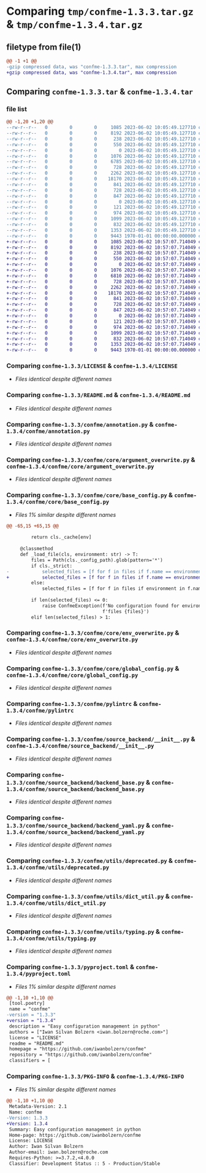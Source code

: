 # Comparing `tmp/confme-1.3.3.tar.gz` & `tmp/confme-1.3.4.tar.gz`

## filetype from file(1)

```diff
@@ -1 +1 @@
-gzip compressed data, was "confme-1.3.3.tar", max compression
+gzip compressed data, was "confme-1.3.4.tar", max compression
```

## Comparing `confme-1.3.3.tar` & `confme-1.3.4.tar`

### file list

```diff
@@ -1,20 +1,20 @@
--rw-r--r--   0        0        0     1085 2023-06-02 10:05:49.127710 confme-1.3.3/LICENSE
--rw-r--r--   0        0        0     8192 2023-06-02 10:05:49.127710 confme-1.3.3/README.md
--rw-r--r--   0        0        0      238 2023-06-02 10:05:49.127710 confme-1.3.3/confme/__init__.py
--rw-r--r--   0        0        0      550 2023-06-02 10:05:49.127710 confme-1.3.3/confme/annotation.py
--rw-r--r--   0        0        0        0 2023-06-02 10:05:49.127710 confme-1.3.3/confme/core/__init__.py
--rw-r--r--   0        0        0     1076 2023-06-02 10:05:49.127710 confme-1.3.3/confme/core/argument_overwrite.py
--rw-r--r--   0        0        0     6785 2023-06-02 10:05:49.127710 confme-1.3.3/confme/core/base_config.py
--rw-r--r--   0        0        0      728 2023-06-02 10:05:49.127710 confme-1.3.3/confme/core/env_overwrite.py
--rw-r--r--   0        0        0     2262 2023-06-02 10:05:49.127710 confme-1.3.3/confme/core/global_config.py
--rw-r--r--   0        0        0    18170 2023-06-02 10:05:49.127710 confme-1.3.3/confme/pylintrc
--rw-r--r--   0        0        0      841 2023-06-02 10:05:49.127710 confme-1.3.3/confme/source_backend/__init__.py
--rw-r--r--   0        0        0      728 2023-06-02 10:05:49.127710 confme-1.3.3/confme/source_backend/backend_base.py
--rw-r--r--   0        0        0      847 2023-06-02 10:05:49.127710 confme-1.3.3/confme/source_backend/backend_yaml.py
--rw-r--r--   0        0        0        0 2023-06-02 10:05:49.127710 confme-1.3.3/confme/utils/__init__.py
--rw-r--r--   0        0        0      121 2023-06-02 10:05:49.127710 confme-1.3.3/confme/utils/base_exception.py
--rw-r--r--   0        0        0      974 2023-06-02 10:05:49.127710 confme-1.3.3/confme/utils/deprecated.py
--rw-r--r--   0        0        0     1099 2023-06-02 10:05:49.127710 confme-1.3.3/confme/utils/dict_util.py
--rw-r--r--   0        0        0      832 2023-06-02 10:05:49.127710 confme-1.3.3/confme/utils/typing.py
--rw-r--r--   0        0        0     1353 2023-06-02 10:05:49.127710 confme-1.3.3/pyproject.toml
--rw-r--r--   0        0        0     9443 1970-01-01 00:00:00.000000 confme-1.3.3/PKG-INFO
+-rw-r--r--   0        0        0     1085 2023-06-02 10:57:07.714049 confme-1.3.4/LICENSE
+-rw-r--r--   0        0        0     8192 2023-06-02 10:57:07.714049 confme-1.3.4/README.md
+-rw-r--r--   0        0        0      238 2023-06-02 10:57:07.714049 confme-1.3.4/confme/__init__.py
+-rw-r--r--   0        0        0      550 2023-06-02 10:57:07.714049 confme-1.3.4/confme/annotation.py
+-rw-r--r--   0        0        0        0 2023-06-02 10:57:07.714049 confme-1.3.4/confme/core/__init__.py
+-rw-r--r--   0        0        0     1076 2023-06-02 10:57:07.714049 confme-1.3.4/confme/core/argument_overwrite.py
+-rw-r--r--   0        0        0     6810 2023-06-02 10:57:07.714049 confme-1.3.4/confme/core/base_config.py
+-rw-r--r--   0        0        0      728 2023-06-02 10:57:07.714049 confme-1.3.4/confme/core/env_overwrite.py
+-rw-r--r--   0        0        0     2262 2023-06-02 10:57:07.714049 confme-1.3.4/confme/core/global_config.py
+-rw-r--r--   0        0        0    18170 2023-06-02 10:57:07.714049 confme-1.3.4/confme/pylintrc
+-rw-r--r--   0        0        0      841 2023-06-02 10:57:07.714049 confme-1.3.4/confme/source_backend/__init__.py
+-rw-r--r--   0        0        0      728 2023-06-02 10:57:07.714049 confme-1.3.4/confme/source_backend/backend_base.py
+-rw-r--r--   0        0        0      847 2023-06-02 10:57:07.714049 confme-1.3.4/confme/source_backend/backend_yaml.py
+-rw-r--r--   0        0        0        0 2023-06-02 10:57:07.714049 confme-1.3.4/confme/utils/__init__.py
+-rw-r--r--   0        0        0      121 2023-06-02 10:57:07.714049 confme-1.3.4/confme/utils/base_exception.py
+-rw-r--r--   0        0        0      974 2023-06-02 10:57:07.714049 confme-1.3.4/confme/utils/deprecated.py
+-rw-r--r--   0        0        0     1099 2023-06-02 10:57:07.714049 confme-1.3.4/confme/utils/dict_util.py
+-rw-r--r--   0        0        0      832 2023-06-02 10:57:07.714049 confme-1.3.4/confme/utils/typing.py
+-rw-r--r--   0        0        0     1353 2023-06-02 10:57:07.714049 confme-1.3.4/pyproject.toml
+-rw-r--r--   0        0        0     9443 1970-01-01 00:00:00.000000 confme-1.3.4/PKG-INFO
```

### Comparing `confme-1.3.3/LICENSE` & `confme-1.3.4/LICENSE`

 * *Files identical despite different names*

### Comparing `confme-1.3.3/README.md` & `confme-1.3.4/README.md`

 * *Files identical despite different names*

### Comparing `confme-1.3.3/confme/annotation.py` & `confme-1.3.4/confme/annotation.py`

 * *Files identical despite different names*

### Comparing `confme-1.3.3/confme/core/argument_overwrite.py` & `confme-1.3.4/confme/core/argument_overwrite.py`

 * *Files identical despite different names*

### Comparing `confme-1.3.3/confme/core/base_config.py` & `confme-1.3.4/confme/core/base_config.py`

 * *Files 1% similar despite different names*

```diff
@@ -65,15 +65,15 @@
 
         return cls._cache[env]
 
     @classmethod
     def _load_file(cls, environment: str) -> T:
         files = Path(cls._config_path).glob(pattern='*')
         if cls._strict:
-            selected_files = [f for f in files if f.name == environment]
+            selected_files = [f for f in files if f.name == environment or f.stem == environment]
         else:
             selected_files = [f for f in files if environment in f.name]
 
         if len(selected_files) <= 0:
             raise ConfmeException(f'No configuration found for environment {environment} in '
                                   f'files {files}')
         elif len(selected_files) > 1:
```

### Comparing `confme-1.3.3/confme/core/env_overwrite.py` & `confme-1.3.4/confme/core/env_overwrite.py`

 * *Files identical despite different names*

### Comparing `confme-1.3.3/confme/core/global_config.py` & `confme-1.3.4/confme/core/global_config.py`

 * *Files identical despite different names*

### Comparing `confme-1.3.3/confme/pylintrc` & `confme-1.3.4/confme/pylintrc`

 * *Files identical despite different names*

### Comparing `confme-1.3.3/confme/source_backend/__init__.py` & `confme-1.3.4/confme/source_backend/__init__.py`

 * *Files identical despite different names*

### Comparing `confme-1.3.3/confme/source_backend/backend_base.py` & `confme-1.3.4/confme/source_backend/backend_base.py`

 * *Files identical despite different names*

### Comparing `confme-1.3.3/confme/source_backend/backend_yaml.py` & `confme-1.3.4/confme/source_backend/backend_yaml.py`

 * *Files identical despite different names*

### Comparing `confme-1.3.3/confme/utils/deprecated.py` & `confme-1.3.4/confme/utils/deprecated.py`

 * *Files identical despite different names*

### Comparing `confme-1.3.3/confme/utils/dict_util.py` & `confme-1.3.4/confme/utils/dict_util.py`

 * *Files identical despite different names*

### Comparing `confme-1.3.3/confme/utils/typing.py` & `confme-1.3.4/confme/utils/typing.py`

 * *Files identical despite different names*

### Comparing `confme-1.3.3/pyproject.toml` & `confme-1.3.4/pyproject.toml`

 * *Files 1% similar despite different names*

```diff
@@ -1,10 +1,10 @@
 [tool.poetry]
 name = "confme"
-version = "1.3.3"
+version = "1.3.4"
 description = "Easy configuration management in python"
 authors = ["Iwan Silvan Bolzern <iwan.bolzern@roche.com>"]
 license = "LICENSE"
 readme = "README.md"
 homepage = "https://github.com/iwanbolzern/confme"
 repository = "https://github.com/iwanbolzern/confme"
 classifiers = [
```

### Comparing `confme-1.3.3/PKG-INFO` & `confme-1.3.4/PKG-INFO`

 * *Files 1% similar despite different names*

```diff
@@ -1,10 +1,10 @@
 Metadata-Version: 2.1
 Name: confme
-Version: 1.3.3
+Version: 1.3.4
 Summary: Easy configuration management in python
 Home-page: https://github.com/iwanbolzern/confme
 License: LICENSE
 Author: Iwan Silvan Bolzern
 Author-email: iwan.bolzern@roche.com
 Requires-Python: >=3.7.2,<4.0.0
 Classifier: Development Status :: 5 - Production/Stable
```

